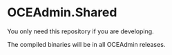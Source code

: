 # OCEAdmin.Shared
 
You only need this repository if you are developing.

The compiled binaries will be in all OCEAdmin releases.

